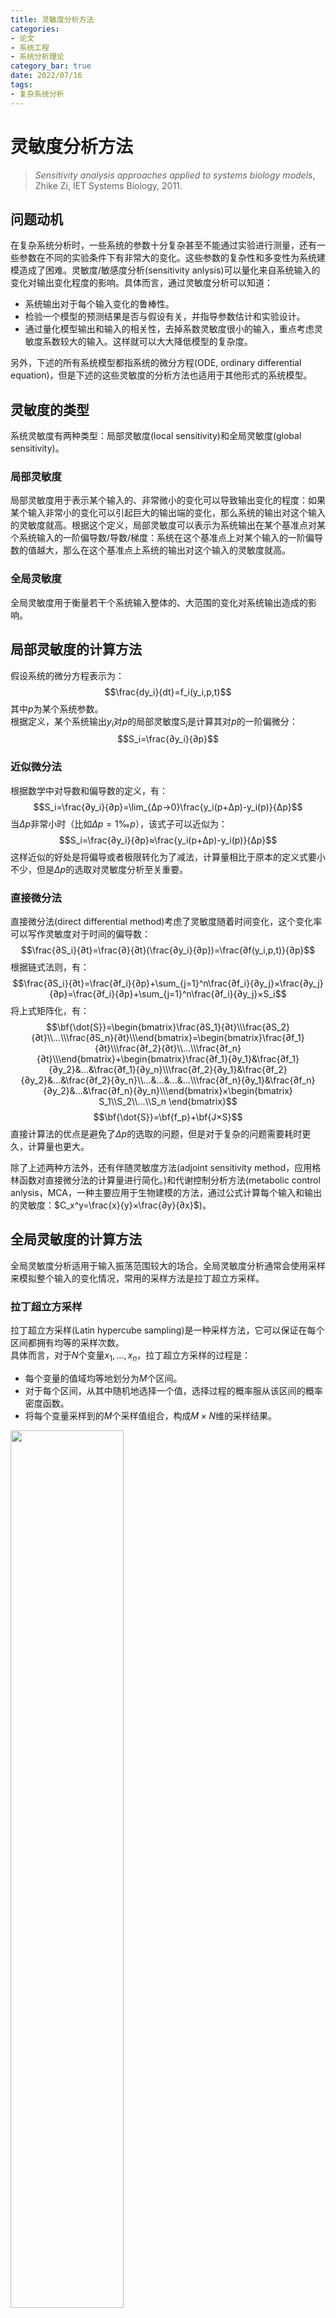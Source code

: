 ```yaml
---
title: 灵敏度分析方法
categories: 
- 论文
- 系统工程
- 系统分析理论
category_bar: true
date: 2022/07/16
tags:
- 复杂系统分析
---
```

# 灵敏度分析方法
> *Sensitivity analysis approaches applied to systems biology models*, Zhike Zi, IET Systems Biology, 2011.  

## 问题动机
在复杂系统分析时，一些系统的参数十分复杂甚至不能通过实验进行测量，还有一些参数在不同的实验条件下有非常大的变化。这些参数的复杂性和多变性为系统建模造成了困难。灵敏度/敏感度分析(sensitivity anlysis)可以量化来自系统输入的变化对输出变化程度的影响。具体而言，通过灵敏度分析可以知道：  
- 系统输出对于每个输入变化的鲁棒性。  
- 检验一个模型的预测结果是否与假设有关，并指导参数估计和实验设计。  
- 通过量化模型输出和输入的相关性，去掉系数灵敏度很小的输入，重点考虑灵敏度系数较大的输入。这样就可以大大降低模型的复杂度。  
  
另外，下述的所有系统模型都指系统的微分方程(ODE, ordinary differential equation)，但是下述的这些灵敏度的分析方法也适用于其他形式的系统模型。  

## 灵敏度的类型
系统灵敏度有两种类型：局部灵敏度(local sensitivity)和全局灵敏度(global sensitivity)。  

### 局部灵敏度
局部灵敏度用于表示某个输入的、非常微小的变化可以导致输出变化的程度：如果某个输入非常小的变化可以引起巨大的输出端的变化，那么系统的输出对这个输入的灵敏度就高。根据这个定义，局部灵敏度可以表示为系统输出在某个基准点对某个系统输入的一阶偏导数/导数/梯度：系统在这个基准点上对某个输入的一阶偏导数的值越大，那么在这个基准点上系统的输出对这个输入的灵敏度就高。  

### 全局灵敏度
全局灵敏度用于衡量若干个系统输入整体的、大范围的变化对系统输出造成的影响。  


## 局部灵敏度的计算方法
假设系统的微分方程表示为： 
$$\frac{dy_i}{dt}=f_i(y_i,p,t)$$
其中$p$为某个系统参数。  
根据定义，某个系统输出$y_i$对$p$的局部灵敏度$S_i$是计算其对$p$的一阶偏微分：  
$$S_i=\frac{∂y_i}{∂p}$$

### 近似微分法
根据数学中对导数和偏导数的定义，有：
$$S_i=\frac{∂y_i}{∂p}=\lim_{Δp→0}\frac{y_i(p+Δp)-y_i(p)}{Δp}$$
当$Δp$非常小时（比如$Δp=1‰p$），该式子可以近似为：  
$$S_i=\frac{∂y_i}{∂p}≈\frac{y_i(p+Δp)-y_i(p)}{Δp}$$
这样近似的好处是将偏导或者极限转化为了减法，计算量相比于原本的定义式要小不少，但是$Δp$的选取对灵敏度分析至关重要。  

### 直接微分法
直接微分法(direct differential method)考虑了灵敏度随着时间变化，这个变化率可以写作灵敏度对于时间的偏导数：  
$$\frac{∂S_i}{∂t}=\frac{∂}{∂t}(\frac{∂y_i}{∂p})=\frac{∂f(y_i,p,t)}{∂p}$$
根据链式法则，有： 
$$\frac{∂S_i}{∂t}=\frac{∂f_i}{∂p}+\sum_{j=1}^n\frac{∂f_i}{∂y_j}×\frac{∂y_j}{∂p}=\frac{∂f_i}{∂p}+\sum_{j=1}^n\frac{∂f_i}{∂y_j}×S_i$$
将上式矩阵化，有：  
$$\bf{\dot{S}}=\begin{bmatrix}\frac{∂S_1}{∂t}\\\frac{∂S_2}{∂t}\\...\\\frac{∂S_n}{∂t}\\\end{bmatrix}=\begin{bmatrix}\frac{∂f_1}{∂t}\\\frac{∂f_2}{∂t}\\...\\\frac{∂f_n}{∂t}\\\end{bmatrix}+\begin{bmatrix}\frac{∂f_1}{∂y_1}&\frac{∂f_1}{∂y_2}&...&\frac{∂f_1}{∂y_n}\\\frac{∂f_2}{∂y_1}&\frac{∂f_2}{∂y_2}&...&\frac{∂f_2}{∂y_n}\\...&...&...&...\\\frac{∂f_n}{∂y_1}&\frac{∂f_n}{∂y_2}&...&\frac{∂f_n}{∂y_n}\\\end{bmatrix}×\begin{bmatrix}
    S_1\\S_2\\...\\S_n
\end{bmatrix}$$
$$\bf{\dot{S}}=\bf{f_p}+\bf{J×S}$$
直接计算法的优点是避免了$Δp$的选取的问题，但是对于复杂的问题需要耗时更久，计算量也更大。  

除了上述两种方法外，还有伴随灵敏度方法(adjoint sensitivity method，应用格林函数对直接微分法的计算量进行简化。)和代谢控制分析方法(metabolic control anlysis，MCA，一种主要应用于生物建模的方法，通过公式计算每个输入和输出的灵敏度：$C_x^y=\frac{x}{y}×\frac{∂y}{∂x}$)。  

## 全局灵敏度的计算方法
全局灵敏度分析适用于输入振荡范围较大的场合。全局灵敏度分析通常会使用采样来模拟整个输入的变化情况，常用的采样方法是拉丁超立方采样。

### 拉丁超立方采样
拉丁超立方采样(Latin hypercube sampling)是一种采样方法，它可以保证在每个区间都拥有均等的采样次数。  
具体而言，对于$N$个变量$x_1,...,x_n$，拉丁超立方采样的过程是：  
- 每个变量的值域均等地划分为$M$个区间。  
- 对于每个区间，从其中随机地选择一个值，选择过程的概率服从该区间的概率密度函数。  
- 将每个变量采样到的$M$个采样值组合，构成$M×N$维的采样结果。  

<img src = https://cdn.jsdelivr.net/gh/l61012345/Pic/img/20220717171131.png width=60%>  

上图对比了拉丁超立方采样(a)和随机采样(b)的采样结果。可以发现，拉丁超立方采样在每个区间内都各有一次采样，保证了采样的公平性。而随机采样无法保证每个区间内被采样的次数都相同。  
拉丁超立方采样的缺点是在抽样过程中实施了对样本方差的有偏估计，因此在使用基于方差的灵敏度方法时，应当避免使用拉丁超立方采样。  

### 莫里斯灵敏度分析法
莫里斯灵敏度分析法(Morris sensitivity)的基本实现基于控制变量，即一次只改变一个变量。对于$k$个系统的参数/输入，其对每一个参数离散地采样$p$次，采样方法可以是蒙特卡罗方法，最终形成$k×p$的矩阵。对于第$i$个系统参数$x_i$的某次采样，其对整个系统影响的贡献(elementary effects)可以表示为：  
$$d(x_i)=\frac{y(x_1,...,x_{i-1},x_i+Δ,x_{i+1},...,x_k)-y(x)}{Δ}$$
其中$x∈[x_1,x_2,x_{k-1},x_k]$，是一个参考值。$Δ=z\frac{1}{p-1},z∈z^*$。  
在莫里斯灵敏度分析中，$r$个输入变量的均值（$μ=\frac{1}{r}\sum_{i=1}^rd_i$）和均方差($\sigma=\sqrt{\sum_{i=1}^r(d_i-μ_i)/q}$)称为这$r$个输入变量$\bf{x_r}=[x_1,...,x_r]$整体的灵敏度因子，可对$\bf{x_r}$的灵敏度进行判断：当平均值很小时，则说明$\bf{x_r}$对模型的影响很小，该参数不重要；当平均值较大，则说明$\bf{x_r}$与模型输出有线性关系；均方差比较小时，则说明该参数与其他参数的相关性弱；但当平均值和均方差都比较大时，则说明该参数与模型输出有非线性关系，并且该参数与其他参数的相关性、关联性强。  
莫里斯方法的计算量比较小，但是只能在模型是单调的、且$d(x_i)$每次采样值均大于0时（避免采样之间相互对消而造成的干扰）效果才比较好。此外，$p$和$Δ$的选取也会对灵敏度分析产生影响。  

{% note info %}  
系统的单调性：给定控制系统初始值的上下界，给定输入（也可理解为扰动）的上下界，以及控制模型，则可以得到控制系统状态的上下界。  
{% endnote %}  


### WALS算法/有权局部灵敏度均值法
WALS算法(weighted average of local sensitivities)的想法和莫里斯方法相似，都是独立的对参数的灵敏度贡献进行计算，WALS算法的过程如下：  
- 在整个参数空间中，随机地选取参数设置点，在计算该点下的每个参数的局部灵敏度。  
- 按照玻尔兹曼分布：$exp(-E/Tk_b)$为每个参数赋予权重，其中$E$是该参数$p$下$y(p+\Delta)$该参数点一个参考输出$y(p_r)$的有权最小均方差(WLSE)，$y(p_r)$可以通过实验进行观测；$k_bT$是一个尺度系数。具体而言，在参数空间中点$\bf{x_k}$下，参数$p$的有权局部灵敏度为：  
  $$w_p^k=exp\left(-\frac{WLSE(x_k)}{min[WLSE(x_i),i=1,2,...,N]}\right)$$
  其中$N$表示在参数空间中的采样次数。  
- 计算参数$p$的全局灵敏度：  
  $$WALS_p=\sum_{k=1}^NS_p^kw_p^k$$
  其中$S_p^k$是参数$p$在点$\bf{x_k}$下的局部灵敏度。  

WALS算法依赖于采样方法，由于存在均方差计算，其计算量相比莫里斯方法更大。  

### 索伯灵敏度分析法
前两种灵敏度分析方法都基于采样，索伯灵敏度分析法(sobel sensitivity analysis method)基于方差，索伯方法是一种无偏的分析方法，在实施前没有假设模型的输入和输出有必然联系。索伯方法基于对系统输出的方差函数的分解：将关于系统输出的方差函数$f(x)$分解为多个输入变量导致的方差函数，并在这个过程中增加函数的维度。  
对于整个输出函数$f(x)$，可以分解为多个输入变量导致的输出：  
$$f(x)=f_0+∑_{i=1}^kf_i(x_i)+∑_{i=1}^k∑_{j=i+1}^kf_{ij}(x_i,x_j)+...+f_{1...k}(x_1,x_2,...,x_k)$$
所有子项$f$都两两正交。  
其中，输出函数的方差为：  
$$D=∫f^2(x)dx-(∫f(x)dx)^2$$

某些输出变量导致的部分方差表示为：  
$$D_{i_1,i_2,i_3,...,i_k}=∫...∫f^2(x_{i_1},...,x_{i_k})dx_{i_1}...dx_{i_s}$$
将$f(x)$平方后积分，可以发现总方差$D$和各阶方差和之间的关系：  
$$D=\sum_{i=1}^kD_i+∑_{i=1}^k∑_{j=i+1}^kD_{i,j}+...+D_{1,2,...,k}$$
那么$i_1,i_2,i_3,...,i_k$整体的全局灵敏度可以表示为：  
$$S_{i_1,i_2,i_3,...,i_k}=\frac{D_{i_1,i_2,i_3,...,i_k}}{D}$$
其中第$i$个输入的灵敏度表示为$S_i=D_i/D$.  
这里称$S_i$为变量$x_i$的一阶灵敏度系数，表示$x_i$对输出的主要影响。$S_{i,j},i≠j$表示二阶灵敏度系数，表示两个变量$x_i,x_j$之间的交叉影响。因此，$S_{1,2,3,...,k}$表示$k$阶灵敏度，表示$k$个变量$x_1,..,x_k$之间的交叉影响。  
  
#### 基于蒙特卡罗方法的索伯方法
索伯方法中的一个重要的问题是如何求解$D_{i_1,i_2,i_3,...,i_k}$。对此，索伯方法中指出对$D$包含的高阶积分可以通过蒙特卡洛方法求出：  
$$\hat{f_0}=\frac{1}{n}\sum_{m=1}^nf(x_m)$$
$$\hat{D}=\frac{1}{n}\sum_{m=1}^nf^2(x_m)-\hat{f}^2_0$$
$$\hat{D_i}=\frac{1}{n}\sum_{m=1}^nf(x^{(1)}_{im},x^{(1)}_{(-i)m})f(x^{(1)}_{im},x^{(2)}_{(-i)m})-\hat{f}^2_0$$
$$\hat{D_{-i}}=\frac{1}{n}\sum_{m=1}^nf(x^{(1)}_{(-i)m},x^{(1)}_{ik})f(x^{(1)}_{(-i)m},x^{(2)}_{ik})-\hat{f}^2_0$$
$$\hat{D_{ij}^c}=\frac{1}{n}\sum_{m=1}^nf(x^{(1)}_{ijm},x^{(1)}_{(-ij)m})f(x^{(1)}_{ijm},x^{(2)}_{(-ij)m})-\hat{f}^2_0$$
$$\hat{D_{ij}}=\hat{D_{ij}^c}-\hat{D_i}-\hat{D_j}$$
其中， $n$为抽样次数，$x_{-i}$表示去除$x_i$后其他的输入变量，$x_{-ij}$表示去除$x_i$和$x_j$后其他的输入变量，上标$(1)$、$(2)$为输入变量组 $(x_1.,x_2,...,x_k)$的两个$n ×  k$维抽样数组，实质上就是对除$x_i$外其他参数分别进行两次抽样，而参数$x_i$仅抽样一次，再将两组抽样值分别代入模型进行计算，确定对应的方差。  
因此，参数$x_i$的总灵敏度表示为：  
$$\hat{S}_T(i)=1-\frac{\hat{D_{-i}}}{\hat{D}}$$

不难看出，索伯方法是一种计算量极大的算法。而且基于蒙特卡洛方法的索伯方法需要大量的样本数据来近似计算各种方差，通常需要成千上万次的采样。  

### 傅里叶振幅分析法
另一种基于方差的全局灵敏度计算方法是傅里叶振幅分析法(FAST,Fourier amplitude sensitivity test)。傅里叶振幅分析法预先假设了所有的参数都与其他参数独立无关。傅里叶振幅分析方法的步骤是：  
对每一个参数进行采样，第$i$个参数$p_i$的采样服从传递函数：  
$$p_i=p_i^0e^{G_i(sinω_is)}$$
其中$p_i^0$是对$p_i$的一个参考值;$G_i$是$p_i$的概率密度函数在$s$域的表达;$ω_i$是一系列线性无关的整数角频率;$s$是一个尺度系数。 
输出的期望为：$\frac{1}{2π}\int_{-π}^πf(s)ds$，其中$f(s)=f(G_1sin(ω_1s),...,G_ksin(ω_ks))$，根据帕塞瓦尔定律，有输出的方差为：   
$$D≊2∑_{i=1}(A_j^2+B_j^2)$$
$$A_j=\frac{1}{2π}\int_{-π}^πf(s)cos(js)ds$$
$$B_j=\frac{1}{2π}\int_{-π}^πf(s)sin(js)ds$$
在这种方法下某个输入$x_i$的部分方差可以表示为：  
$$D_i≊2∑_{p=1}(A^2_{pω_i}+B^2_{pω_i})$$
$p$表示对$x_i$一共进行了$p$次采样。  
那么，$x_i$的灵敏度可以表示为归一化方差：  
$$S_i=\frac{D_i}{D}≊\frac{2∑_{p=1}(A^2_{pω_i}+B^2_{pω_i})}{2∑_{p=1}(A^2_{j}+B^2_{j})}$$
傅里叶振幅分析也是一种计算量非常大的方法。  

## 评价
### 局部灵敏度和全局灵敏度
从整个系统的参数空间（即整个系统所有可能的参数设置的范围）上来看，局部灵敏度只能在一个基准的参数设置点上衡量小范围变化的影响程度，因此灵敏度的可靠性依赖于这个基准点的参数设置。此外，相比于全局灵敏度，单个或者几个一阶导的计算使得局部灵敏度的计算量要远远小于全局灵敏度。  
而全局灵敏度不需要依赖某个点的参数设置，它更适用于输入变量在较大范围内变化的情况。  

### 全局灵敏度分析法的选择
全局灵敏度分析法可以分为三种：基于采样的分析方法（WALS法）、基于筛选的方法(莫里斯方法)和基于方差的分析方法（索伯分析、傅里叶振幅分析）。  
基于方差的分析方法计算量非常大；而对于基于筛选的莫里斯法，在输入变量数量较多的情况下，采样次数较多，计算所有输入变量的方差和均值的计算量也比较大，此外在系统模型非单调的前提下，在计算均值时，不同输入变量之间的灵敏度贡献可能被相互抵消掉；而基于采样的WALS方法所需要的计算量相比于前两者更小。莫里斯法和许多基于采样的灵敏度分析法都基于系统是单调的假设，在系统是非单调的条件下，一般采用基于方差的灵敏度分析方法。  

### 灵敏度分析的局限性
灵敏度分析为系统建模提供了变量之间关系的衡量，但是灵敏度没有直接描述这样的关系或者机制。变量本身的描述方式决定了灵敏度分析的准确性，当变量本身描述较差时，灵敏度分析结果也可能不能完全反映变量之间的关系，因此，应当在灵敏度分析之后，使用实验（比如控制变量、施加微小干扰）对变量之间的关系进行验证。  